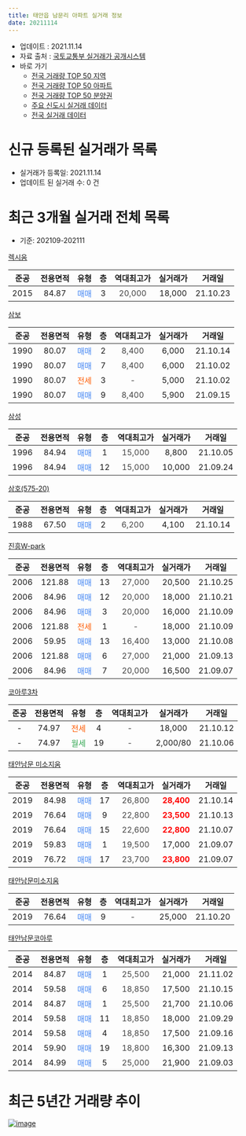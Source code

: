 ```yaml
---
title: 태안읍 남문리 아파트 실거래 정보
date: 20211114
---
```


* 업데이트 : 2021.11.14
* 자료 출처 : [국토교통부 실거래가 공개시스템](http://rt.molit.go.kr)
* 바로 가기
    * [전국 거래량 TOP 50 지역](https://apt-info.github.io/apt-trade-info/tr)
    * [전국 거래량 TOP 50 아파트](https://apt-info.github.io/apt-trade-info/ta)
    * [전국 거래량 TOP 50 분양권](https://apt-info.github.io/apt-trade-info/tb)
    * [주요 신도시 실거래 데이터](https://apt-info.github.io/apt-trade-info/newtown)
    * [전국 실거래 데이터](https://apt-info.github.io/apt-trade-info/all)



<script async src="https://pagead2.googlesyndication.com/pagead/js/adsbygoogle.js"></script>
<!-- 기본광고 -->
<ins class="adsbygoogle"
     style="display:block"
     data-ad-client="ca-pub-1142216861245946"
     data-ad-slot="4805727019"
     data-ad-format="auto"
     data-full-width-responsive="true"></ins>
<script>
     (adsbygoogle = window.adsbygoogle || []).push({});
</script>


# 신규 등록된 실거래가 목록

* 실거래가 등록일: 2021.11.14
* 업데이트 된 실거래 수: 0 건




<script async src="https://pagead2.googlesyndication.com/pagead/js/adsbygoogle.js"></script>
<!-- 기본광고 -->
<ins class="adsbygoogle"
     style="display:block"
     data-ad-client="ca-pub-1142216861245946"
     data-ad-slot="4805727019"
     data-ad-format="auto"
     data-full-width-responsive="true"></ins>
<script>
     (adsbygoogle = window.adsbygoogle || []).push({});
</script>


# 최근 3개월 실거래 전체 목록
* 기준: 202109-202111


[렉시움](https://search.naver.com/search.naver?query=%EB%A0%89%EC%8B%9C%EC%9B%80)

|준공|전용면적|유형|층|역대최고가|실거래가|거래일|
|:---:|:---:|:---:|:---:|:---:|:---:|:---:|
|2015|84.87|<span style="color:#4285F3">매매</span>|3|<span style="color:#444444">20,000</span>|18,000|21.10.23|

[삼보](https://search.naver.com/search.naver?query=%EC%82%BC%EB%B3%B4)

|준공|전용면적|유형|층|역대최고가|실거래가|거래일|
|:---:|:---:|:---:|:---:|:---:|:---:|:---:|
|1990|80.07|<span style="color:#4285F3">매매</span>|2|<span style="color:#444444">8,400</span>|6,000|21.10.14|
|1990|80.07|<span style="color:#4285F3">매매</span>|7|<span style="color:#444444">8,400</span>|6,000|21.10.02|
|1990|80.07|<span style="color:#FF5A00">전세</span>|3|<span style="color:#444444">-</span>|5,000|21.10.02|
|1990|80.07|<span style="color:#4285F3">매매</span>|9|<span style="color:#444444">8,400</span>|5,900|21.09.15|

[삼성](https://search.naver.com/search.naver?query=%EC%82%BC%EC%84%B1)

|준공|전용면적|유형|층|역대최고가|실거래가|거래일|
|:---:|:---:|:---:|:---:|:---:|:---:|:---:|
|1996|84.94|<span style="color:#4285F3">매매</span>|1|<span style="color:#444444">15,000</span>|8,800|21.10.05|
|1996|84.94|<span style="color:#4285F3">매매</span>|12|<span style="color:#444444">15,000</span>|10,000|21.09.24|

[삼호(575-20)](https://search.naver.com/search.naver?query=%EC%82%BC%ED%98%B8%28575-20%29)

|준공|전용면적|유형|층|역대최고가|실거래가|거래일|
|:---:|:---:|:---:|:---:|:---:|:---:|:---:|
|1988|67.50|<span style="color:#4285F3">매매</span>|2|<span style="color:#444444">6,200</span>|4,100|21.10.14|

[진흥W-park](https://search.naver.com/search.naver?query=%EC%A7%84%ED%9D%A5W-park)

|준공|전용면적|유형|층|역대최고가|실거래가|거래일|
|:---:|:---:|:---:|:---:|:---:|:---:|:---:|
|2006|121.88|<span style="color:#4285F3">매매</span>|13|<span style="color:#444444">27,000</span>|20,500|21.10.25|
|2006|84.96|<span style="color:#4285F3">매매</span>|12|<span style="color:#444444">20,000</span>|18,000|21.10.21|
|2006|84.96|<span style="color:#4285F3">매매</span>|3|<span style="color:#444444">20,000</span>|16,000|21.10.09|
|2006|121.88|<span style="color:#FF5A00">전세</span>|1|<span style="color:#444444">-</span>|18,000|21.10.09|
|2006|59.95|<span style="color:#4285F3">매매</span>|13|<span style="color:#444444">16,400</span>|13,000|21.10.08|
|2006|121.88|<span style="color:#4285F3">매매</span>|6|<span style="color:#444444">27,000</span>|21,000|21.09.13|
|2006|84.96|<span style="color:#4285F3">매매</span>|7|<span style="color:#444444">20,000</span>|16,500|21.09.07|

[코아루3차](https://search.naver.com/search.naver?query=%EC%BD%94%EC%95%84%EB%A3%A83%EC%B0%A8)

|준공|전용면적|유형|층|역대최고가|실거래가|거래일|
|:---:|:---:|:---:|:---:|:---:|:---:|:---:|
|-|74.97|<span style="color:#FF5A00">전세</span>|4|<span style="color:#444444">-</span>|18,000|21.10.12|
|-|74.97|<span style="color:#34A853">월세</span>|19|<span style="color:#444444">-</span>|2,000/80|21.10.06|

[태안남문 미소지움](https://search.naver.com/search.naver?query=%ED%83%9C%EC%95%88%EB%82%A8%EB%AC%B8+%EB%AF%B8%EC%86%8C%EC%A7%80%EC%9B%80)

|준공|전용면적|유형|층|역대최고가|실거래가|거래일|
|:---:|:---:|:---:|:---:|:---:|:---:|:---:|
|2019|84.98|<span style="color:#4285F3">매매</span>|17|<span style="color:#444444">26,800</span>|<b><span style="color:#FF0000">28,400</span></b>|21.10.14|
|2019|76.64|<span style="color:#4285F3">매매</span>|9|<span style="color:#444444">22,800</span>|<b><span style="color:#FF0000">23,500</span></b>|21.10.13|
|2019|76.64|<span style="color:#4285F3">매매</span>|15|<span style="color:#444444">22,600</span>|<b><span style="color:#FF0000">22,800</span></b>|21.10.07|
|2019|59.83|<span style="color:#4285F3">매매</span>|1|<span style="color:#444444">19,500</span>|17,000|21.09.07|
|2019|76.72|<span style="color:#4285F3">매매</span>|17|<span style="color:#444444">23,700</span>|<b><span style="color:#FF0000">23,800</span></b>|21.09.07|

[태안남문미소지움](https://search.naver.com/search.naver?query=%ED%83%9C%EC%95%88%EB%82%A8%EB%AC%B8%EB%AF%B8%EC%86%8C%EC%A7%80%EC%9B%80)

|준공|전용면적|유형|층|역대최고가|실거래가|거래일|
|:---:|:---:|:---:|:---:|:---:|:---:|:---:|
|2019|76.64|<span style="color:#4285F3">매매</span>|9|<span style="color:#444444">-</span>|25,000|21.10.20|

[태안남문코아루](https://search.naver.com/search.naver?query=%ED%83%9C%EC%95%88%EB%82%A8%EB%AC%B8%EC%BD%94%EC%95%84%EB%A3%A8)

|준공|전용면적|유형|층|역대최고가|실거래가|거래일|
|:---:|:---:|:---:|:---:|:---:|:---:|:---:|
|2014|84.87|<span style="color:#4285F3">매매</span>|1|<span style="color:#444444">25,500</span>|21,000|21.11.02|
|2014|59.58|<span style="color:#4285F3">매매</span>|6|<span style="color:#444444">18,850</span>|17,500|21.10.15|
|2014|84.87|<span style="color:#4285F3">매매</span>|1|<span style="color:#444444">25,500</span>|21,700|21.10.06|
|2014|59.58|<span style="color:#4285F3">매매</span>|11|<span style="color:#444444">18,850</span>|18,000|21.09.29|
|2014|59.58|<span style="color:#4285F3">매매</span>|4|<span style="color:#444444">18,850</span>|17,500|21.09.16|
|2014|59.90|<span style="color:#4285F3">매매</span>|19|<span style="color:#444444">18,800</span>|16,300|21.09.13|
|2014|84.99|<span style="color:#4285F3">매매</span>|5|<span style="color:#444444">25,000</span>|21,900|21.09.03|



<script async src="https://pagead2.googlesyndication.com/pagead/js/adsbygoogle.js"></script>
<!-- 기본광고 -->
<ins class="adsbygoogle"
     style="display:block"
     data-ad-client="ca-pub-1142216861245946"
     data-ad-slot="4805727019"
     data-ad-format="auto"
     data-full-width-responsive="true"></ins>
<script>
     (adsbygoogle = window.adsbygoogle || []).push({});
</script>


# 최근 5년간 거래량 추이


<div style="width:100%;">
    <canvas id="deal_progress" height="200"></canvas>
</div>

<script>
new Chart(document.getElementById("deal_progress"), {
    type: 'line',
    data: {
        labels: ['16.01','16.02','16.03','16.04','16.05','16.06','16.07','16.08','16.09','16.10','16.11','16.12','17.01','17.02','17.03','17.04','17.05','17.06','17.07','17.08','17.09','17.10','17.11','17.12','18.01','18.02','18.03','18.04','18.05','18.06','18.07','18.08','18.09','18.10','18.11','18.12','19.01','19.02','19.03','19.04','19.05','19.06','19.07','19.08','19.09','19.10','19.11','19.12','20.01','20.02','20.03','20.04','20.05','20.06','20.07','20.08','20.09','20.10','20.11','20.12','21.01','21.02','21.03','21.04','21.05','21.06','21.07','21.08','21.09','21.10','21.11'],
        datasets: [{
            label: '매매/분양권',
            data: [6,6,11,10,4,10,4,7,6,9,10,7,19,15,10,10,2,5,5,3,4,4,5,2,8,6,7,5,7,4,5,4,2,6,5,4,9,5,13,13,10,7,9,7,7,10,10,10,6,11,8,10,14,13,11,11,5,5,14,7,15,12,10,13,8,11,6,13,10,15,1],
            borderColor: "rgba(66, 133, 243, 1)",
            backgroundColor: "rgba(66, 133, 243, 0.05)",
            borderWidth: 1,
            pointRadius: 0,
            fill: false,
            lineTension: 0
        },{
            label: '전/월세',
            data: [3,3,1,1,1,2,2,2,2,0,1,2,3,2,0,1,2,1,0,1,0,4,2,2,2,5,3,2,3,0,1,3,4,1,2,1,2,9,7,0,8,4,2,5,5,5,2,2,1,4,0,2,4,6,6,5,1,3,2,5,5,11,7,3,9,6,13,1,0,4,0],
            borderColor: "rgba(255, 90, 0, 1)",
            backgroundColor: "rgba(255, 90, 0, 0.05)",
            borderWidth: 1,
            pointRadius: 0,
            fill: false,
            lineTension: 0
        },{
            label: '합계',
            data: [9,9,12,11,5,12,6,9,8,9,11,9,22,17,10,11,4,6,5,4,4,8,7,4,10,11,10,7,10,4,6,7,6,7,7,5,11,14,20,13,18,11,11,12,12,15,12,12,7,15,8,12,18,19,17,16,6,8,16,12,20,23,17,16,17,17,19,14,10,19,1],
            borderColor: "rgba(0, 0, 0, 1)",
            backgroundColor: "rgba(0, 0, 0, 0.03)",
            borderWidth: 0.1,
            pointRadius: 0,
            fill: true,
            lineTension: 0
        }
        ]
    },
    options: {
        responsive: true,
        title: {
            display: false
        },
        tooltips: {
            mode: 'index',
            intersect: false
        },
        hover: {
            mode: 'nearest',
            intersect: true
        },
        scales: {
            xAxes: [{
                display: true,
                scaleLabel: {
                    display: true,
                    labelString: '년/월'
                }
            }],
            yAxes: [{
                display: true,
                ticks: {
                    suggestedMin: 0,
                },
                scaleLabel: {
                    display: true,
                    labelString: '실거래 수'
                }
            }]
        }
    }
});

</script>


[![image](https://apt-info.github.io/images/2020-01-03-apt-trade-info/1024x500.png)](https://play.google.com/store/apps/details?id=com.aptinfo.apttradeinfo)

